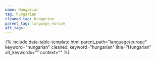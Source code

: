 ```yaml
---
name: Hungarian
tag: hungarian
cleaned_tag: hungarian
parent_tag: language_europe
alt_tags: 
---
```


{% include data-table-template.html 
  parent_path="language/europe" 
  keyword="hungarian" 
  cleaned_keyword="hungarian" 
  title="Hungarian"
  alt_keywords=""
  context=""
%}

